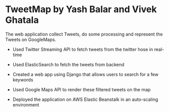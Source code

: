 # TweetMap by Yash Balar and Vivek Ghatala

The web application collect Tweets, do some processing and represent the Tweets on GoogleMaps.

  - Used Twitter Streaming API to fetch tweets from the twitter hose in real-time

  - Used ElasticSearch to fetch the tweets from backend

  - Created a web app using Django that allows users to search for a few keywords

  - Used Google Maps API to render these filtered tweets on the map

  - Deployed the application on AWS Elastic Beanstalk in an auto-scaling environment
